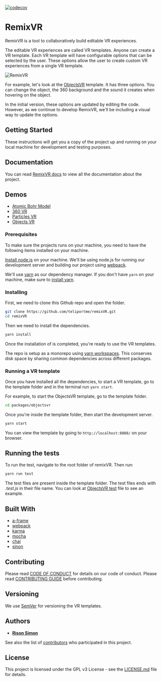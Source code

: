 [![codecov](https://codecov.io/gh/teliportme/remixVR/branch/master/graph/badge.svg)](https://codecov.io/gh/teliportme/remixVR)

# RemixVR

RemixVR is a tool to collaboratively build editable VR experiences.

The editable VR experiences are called VR templates. Anyone can create a VR template. Each VR template will have configurable options that can be selected by the user. These options allow the user to create custom VR experiences from a single VR template.

![RemixVR](https://media.giphy.com/media/KZfKUhK06Gc8KL0O6Y/giphy.gif)

For example, let's look at the [ObjectsVR](https://github.com/teliportme/remixVR/tree/master/templates/packages/objectsvr) template. It has three options. You can change the object, the 360 background and the sound it creates when hovering on the object.

In the initial version, these options are updated by editing the code. However, as we continue to develop RemixVR, we'll be including a visual way to update the options.

## Getting Started

These instructions will get you a copy of the project up and running on your local machine for development and testing purposes.

## Documentation

You can read [RemixVR docs](https://docs.remixvr.org/) to view all the documentation about the project.

## Demos

- [Atomic Bohr Model](https://bohrmodel-remixvr.netlify.com/)
- [360 VR](https://360vr-remixvr.netlify.com/)
- [Particles VR](https://particlevr-remixvr.netlify.com/)
- [Objects VR](https://objectsvr-remixvr.netlify.com/)

### Prerequisites

To make sure the projects runs on your machine, you need to have the following items installed on your machine.

[Install node.js](https://nodejs.org/en/download/package-manager/) on your machine. We'll be using node.js for running our development server and building our project using [webpack](https://webpack.js.org/).

We'll use [yarn](https://yarnpkg.com/en/) as our dependency manager. If you don't have `yarn` on your machine, make sure to [install yarn](https://yarnpkg.com/en/docs/install).

### Installing

First, we need to clone this Github repo and open the folder.

```bash
git clone https://github.com/teliportme/remixVR.git
cd remixVR
```

Then we need to install the dependencies.

```bash
yarn install
```

Once the installation of is completed, you're ready to use the VR templates.

The repo is setup as a monorepo using [yarn workspaces](https://yarnpkg.com/en/docs/workspaces). This conserves disk space by sharing common dependencies across different packages.

### Running a VR template

Once you have installed all the dependencies, to start a VR template, go to the template folder and in the terminal run `yarn start`.

For example, to start the ObjectsVR template, go to the template folder.

```bash
cd packages/objectsvr
```

Once you're inside the template folder, then start the development server.

```bash
yarn start
```

You can view the template by going to `http://localhost:8080/` on your browser.

## Running the tests

To run the test, navigate to the root folder of remixVR. Then run:

```bash
yarn run test
```

The test files are present inside the template folder. The test files ends with *.test.js* in their file name. You can look at [ObjectsVR test](templates/packages/objectsvr/objectsvr.test.js) file to see an example.

## Built With

- [a-frame](https://aframe.io/)
- [webpack](https://webpack.js.org/)
- [karma](https://karma-runner.github.io/)
- [mocha](https://mochajs.org/)
- [chai](http://www.chaijs.com/)
- [sinon](http://sinonjs.org/)

## Contributing

Please read [CODE OF CONDUCT](CODE_OF_CONDUCT.md) for details on our code of conduct. Please read [CONTRIBUTING GUIDE](CONTRIBUTING.md) before contributing.

## Versioning

We use [SemVer](http://semver.org/) for versioning the VR templates.

## Authors

- **[Rison Simon](https://risonsimon.com)**

See also the list of [contributors](https://github.com/teliportme/remixVR/contributors) who participated in this project.

## License

This project is licensed under the GPL v3 License - see the [LICENSE.md](LICENSE.md) file for details.